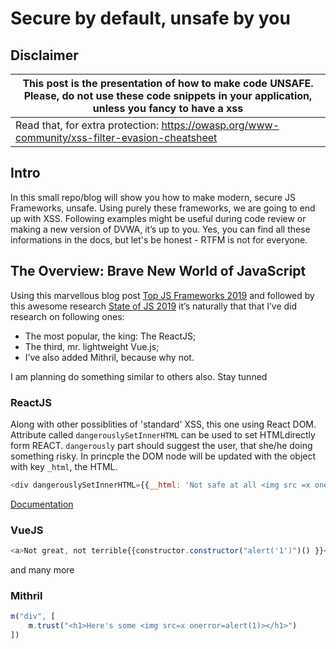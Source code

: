 # Secure by default, unsafe by you

## Disclaimer
|This post is the presentation of how to make code **UNSAFE**. Please, do not use these code snippets in your application, unless you fancy to have a xss|
|---------------------------------------------------------------------------------------------------------------------------------------------------------------------------------------------- |
|Read that, for extra protection: https://owasp.org/www-community/xss-filter-evasion-cheatsheet|


## Intro
In this small repo/blog will show you how to make modern, secure JS Frameworks, unsafe. Using purely these frameworks, we are going to end up with XSS. Following examples might be useful during code review or making a new version of DVWA, it’s up to you. Yes, you can find all these informations in the docs, but let's be honest - RTFM is not for everyone. 


## The Overview: Brave New World of JavaScript  
Using this marvellous blog post [Top JS Frameworks 2019](https://medium.com/javascript-scene/top-javascript-frameworks-and-topics-to-learn-in-2019-b4142f38df20) and followed by this awesome research [State of JS 2019](https://2019.stateofjs.com/front-end-frameworks/) it’s naturally that that I’ve did research on following ones: 

* The most popular, the king: The ReactJS; 
* The third, mr. lightweight Vue.js;
* I’ve also added Mithril, because why not.

I am planning do something similar to others also. Stay tunned

### ReactJS

Along with other possiblities of 'standard' XSS, this one using React DOM. Attribute called `dangerouslySetInnerHTML` can be used to set HTMLdirectly form REACT. `dangerously` part should suggest the user, that she/he doing something risky. In princple the DOM node will be updated with the object with key `_html`, the HTML.

```javascript
<div dangerouslySetInnerHTML={{__html: 'Not safe at all <img src =x onerror=alert(1)>'}} />
```
[Documentation](https://reactjs.org/docs/dom-elements.html#dangerouslysetinnerhtml)

### VueJS

```javascript
<a>Not great, not terrible{{constructor.constructor("alert('1')")() }}<a>
```
and many more

### Mithril

```javascript
m("div", [
    m.trust("<h1>Here's some <img src=x onerror=alert(1)></h1>")
])
```
